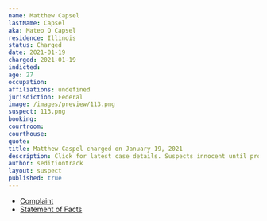 ```yaml
---
name: Matthew Capsel
lastName: Capsel
aka: Mateo Q Capsel
residence: Illinois
status: Charged
date: 2021-01-19
charged: 2021-01-19
indicted:
age: 27
occupation:
affiliations: undefined
jurisdiction: Federal
image: /images/preview/113.png
suspect: 113.png
booking:
courtroom:
courthouse:
quote:
title: Matthew Caspel charged on January 19, 2021
description: Click for latest case details. Suspects innocent until proven guilty.
author: seditiontrack
layout: suspect
published: true
---
```

- [Complaint](https://www.justice.gov/file/1360776/download)
- [Statement of Facts](https://www.justice.gov/file/1360776/download)
